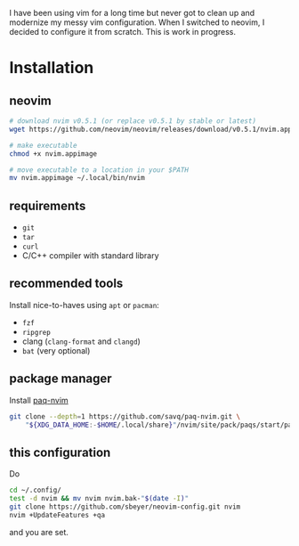 I have been using vim for a long time but never got to clean up and modernize my messy vim configuration.
When I switched to neovim, I decided to configure it from scratch.
This is work in progress.

# Installation

## neovim

```sh
# download nvim v0.5.1 (or replace v0.5.1 by stable or latest)
wget https://github.com/neovim/neovim/releases/download/v0.5.1/nvim.appimage

# make executable
chmod +x nvim.appimage

# move executable to a location in your $PATH
mv nvim.appimage ~/.local/bin/nvim
```

## requirements

 * `git`
 * `tar`
 * `curl`
 * C/C++ compiler with standard library

## recommended tools

Install nice-to-haves using `apt` or `pacman`:
 * `fzf`
 * `ripgrep`
 * clang (`clang-format` and `clangd`)
 * `bat` (very optional)

## package manager

Install [paq-nvim](https://github.com/savq/paq-nvim)

```sh
git clone --depth=1 https://github.com/savq/paq-nvim.git \
    "${XDG_DATA_HOME:-$HOME/.local/share}"/nvim/site/pack/paqs/start/paq-nvim
```

## this configuration

Do
```sh
cd ~/.config/
test -d nvim && mv nvim nvim.bak-"$(date -I)"
git clone https://github.com/sbeyer/neovim-config.git nvim
nvim +UpdateFeatures +qa
```
and you are set.
